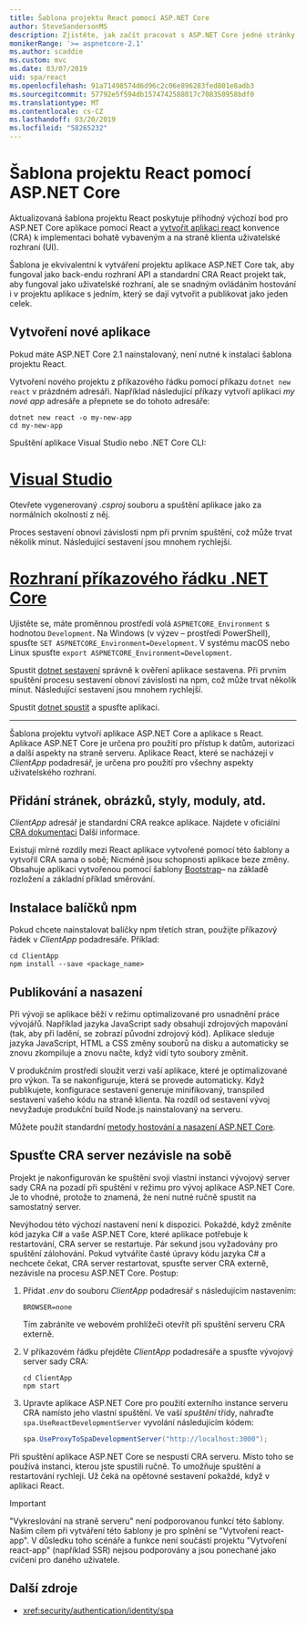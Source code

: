 ```yaml
---
title: Šablona projektu React pomocí ASP.NET Core
author: SteveSandersonMS
description: Zjistěte, jak začít pracovat s ASP.NET Core jedné stránky aplikace (SPA) šablona projektu pro React a vytvořit aplikaci react.
monikerRange: '>= aspnetcore-2.1'
ms.author: scaddie
ms.custom: mvc
ms.date: 03/07/2019
uid: spa/react
ms.openlocfilehash: 91a71498574d6d96c2c06e896283fed801e8adb3
ms.sourcegitcommit: 57792e5f594db1574742588017c708350958bdf0
ms.translationtype: MT
ms.contentlocale: cs-CZ
ms.lasthandoff: 03/20/2019
ms.locfileid: "58265232"
---
```

# <a name="use-the-react-project-template-with-aspnet-core"></a>Šablona projektu React pomocí ASP.NET Core

Aktualizovaná šablona projektu React poskytuje příhodný výchozí bod pro ASP.NET Core aplikace pomocí React a [vytvořit aplikaci react](https://github.com/facebookincubator/create-react-app) konvence (CRA) k implementaci bohatě vybaveným a na straně klienta uživatelské rozhraní (UI).

Šablona je ekvivalentní k vytváření projektu aplikace ASP.NET Core tak, aby fungoval jako back-endu rozhraní API a standardní CRA React projekt tak, aby fungoval jako uživatelské rozhraní, ale se snadným ovládáním hostování i v projektu aplikace s jedním, který se dají vytvořit a publikovat jako jeden celek.

## <a name="create-a-new-app"></a>Vytvoření nové aplikace

Pokud máte ASP.NET Core 2.1 nainstalovaný, není nutné k instalaci šablona projektu React.

Vytvoření nového projektu z příkazového řádku pomocí příkazu `dotnet new react` v prázdném adresáři. Například následující příkazy vytvoří aplikaci *my nové app* adresáře a přepnete se do tohoto adresáře:

```console
dotnet new react -o my-new-app
cd my-new-app
```

Spuštění aplikace Visual Studio nebo .NET Core CLI:

# <a name="visual-studiotabvisual-studio"></a>[Visual Studio](#tab/visual-studio)

Otevřete vygenerovaný *.csproj* souboru a spuštění aplikace jako za normálních okolností z něj.

Proces sestavení obnoví závislosti npm při prvním spuštění, což může trvat několik minut. Následující sestavení jsou mnohem rychlejší.

# <a name="net-core-clitabnetcore-cli"></a>[Rozhraní příkazového řádku .NET Core](#tab/netcore-cli)

Ujistěte se, máte proměnnou prostředí volá `ASPNETCORE_Environment` s hodnotou `Development`. Na Windows (v výzev – prostředí PowerShell), spusťte `SET ASPNETCORE_Environment=Development`. V systému macOS nebo Linux spusťte `export ASPNETCORE_Environment=Development`.

Spustit [dotnet sestavení](/dotnet/core/tools/dotnet-build) správně k ověření aplikace sestavena. Při prvním spuštění procesu sestavení obnoví závislosti na npm, což může trvat několik minut. Následující sestavení jsou mnohem rychlejší.

Spustit [dotnet spustit](/dotnet/core/tools/dotnet-run) a spusťte aplikaci.

---

Šablona projektu vytvoří aplikace ASP.NET Core a aplikace s React. Aplikace ASP.NET Core je určena pro použití pro přístup k datům, autorizaci a další aspekty na straně serveru. Aplikace React, které se nacházejí v *ClientApp* podadresář, je určena pro použití pro všechny aspekty uživatelského rozhraní.

## <a name="add-pages-images-styles-modules-etc"></a>Přidání stránek, obrázků, styly, moduly, atd.

*ClientApp* adresář je standardní CRA reakce aplikace. Najdete v oficiální [CRA dokumentaci](https://github.com/facebookincubator/create-react-app/blob/master/packages/react-scripts/template/README.md) Další informace.

Existují mírné rozdíly mezi React aplikace vytvořené pomocí této šablony a vytvořil CRA sama o sobě; Nicméně jsou schopnosti aplikace beze změny. Obsahuje aplikaci vytvořenou pomocí šablony [Bootstrap](https://getbootstrap.com/)– na základě rozložení a základní příklad směrování.

## <a name="install-npm-packages"></a>Instalace balíčků npm

Pokud chcete nainstalovat balíčky npm třetích stran, použijte příkazový řádek v *ClientApp* podadresáře. Příklad:

```console
cd ClientApp
npm install --save <package_name>
```

## <a name="publish-and-deploy"></a>Publikování a nasazení

Při vývoji se aplikace běží v režimu optimalizované pro usnadnění práce vývojářů. Například jazyka JavaScript sady obsahují zdrojových mapování (tak, aby při ladění, se zobrazí původní zdrojový kód). Aplikace sleduje jazyka JavaScript, HTML a CSS změny souborů na disku a automaticky se znovu zkompiluje a znovu načte, když vidí tyto soubory změnit.

V produkčním prostředí sloužit verzi vaší aplikace, které je optimalizované pro výkon. Ta se nakonfiguruje, která se provede automaticky. Když publikujete, konfigurace sestavení generuje minifikovaný, transpiled sestavení vašeho kódu na straně klienta. Na rozdíl od sestavení vývoj nevyžaduje produkční build Node.js nainstalovaný na serveru.

Můžete použít standardní [metody hostování a nasazení ASP.NET Core](xref:host-and-deploy/index).

## <a name="run-the-cra-server-independently"></a>Spusťte CRA server nezávisle na sobě

Projekt je nakonfigurován ke spuštění svoji vlastní instanci vývojový server sady CRA na pozadí při spuštění v režimu pro vývoj aplikace ASP.NET Core. Je to vhodné, protože to znamená, že není nutné ručně spustit na samostatný server.

Nevýhodou této výchozí nastavení není k dispozici. Pokaždé, když změníte kód jazyka C# a vaše ASP.NET Core, které aplikace potřebuje k restartování, CRA server se restartuje. Pár sekund jsou vyžadovány pro spuštění zálohování. Pokud vytváříte časté úpravy kódu jazyka C# a nechcete čekat, CRA server restartovat, spusťte server CRA externě, nezávisle na procesu ASP.NET Core. Postup:

1. Přidat *.env* do souboru *ClientApp* podadresář s následujícím nastavením:

    ```
    BROWSER=none
    ```

    Tím zabráníte ve webovém prohlížeči otevřít při spuštění serveru CRA externě.

2. V příkazovém řádku přejděte *ClientApp* podadresáře a spusťte vývojový server sady CRA:

    ```console
    cd ClientApp
    npm start
    ```

3. Upravte aplikace ASP.NET Core pro použití externího instance serveru CRA namísto jeho vlastní spuštění. Ve vaší *spuštění* třídy, nahraďte `spa.UseReactDevelopmentServer` vyvolání následujícím kódem:

    ```csharp
    spa.UseProxyToSpaDevelopmentServer("http://localhost:3000");
    ```

Při spuštění aplikace ASP.NET Core se nespustí CRA serveru. Místo toho se používá instanci, kterou jste spustili ručně. To umožňuje spuštění a restartování rychleji. Už čeká na opětovné sestavení pokaždé, když v aplikaci React.

> [!IMPORTANT]
> "Vykreslování na straně serveru" není podporovanou funkcí této šablony. Naším cílem při vytváření této šablony je pro splnění se "Vytvoření react-app". V důsledku toho scénáře a funkce není součástí projektu "Vytvoření react-app" (například SSR) nejsou podporovány a jsou ponechané jako cvičení pro daného uživatele.

## <a name="additional-resources"></a>Další zdroje

* <xref:security/authentication/identity/spa>

